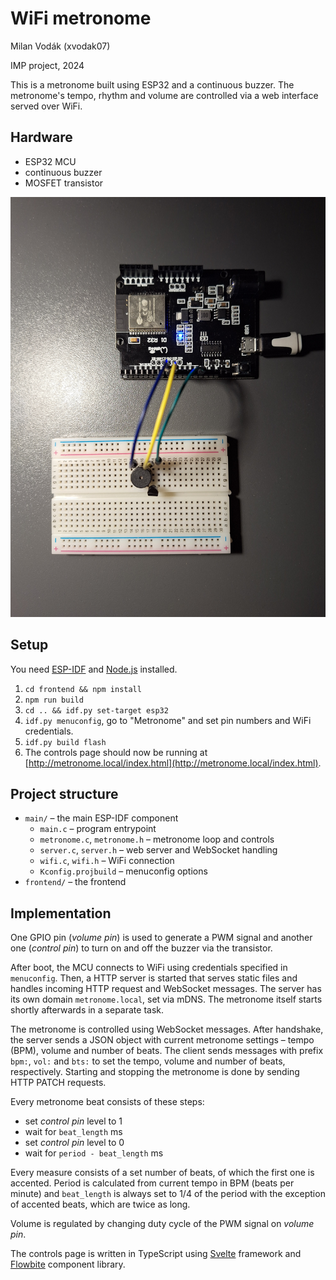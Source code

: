 # WiFi metronome

Milan Vodák (xvodak07)

IMP project, 2024

This is a metronome built using ESP32 and a continuous buzzer.
The metronome's tempo, rhythm and volume are controlled via a web interface served over WiFi.

## Hardware

- ESP32 MCU
- continuous buzzer
- MOSFET transistor

![Hardware setup](doc/zapojeni.jpg)

## Setup

You need [ESP-IDF](https://docs.espressif.com/projects/esp-idf/en/stable/esp32/get-started/index.html#installation) and [Node.js](https://nodejs.org/en/download/package-manager) installed.

1. `cd frontend && npm install`
2. `npm run build`
3. `cd .. && idf.py set-target esp32`
4. `idf.py menuconfig`, go to "Metronome" and set pin numbers and WiFi credentials.
5. `idf.py build flash`
6. The controls page should now be running at [http://metronome.local/index.html](http://metronome.local/index.html).

## Project structure

- `main/` – the main ESP-IDF component
    - `main.c` – program entrypoint
    - `metronome.c`, `metronome.h` – metronome loop and controls
    - `server.c`, `server.h` – web server and WebSocket handling
    - `wifi.c`, `wifi.h` – WiFi connection
    - `Kconfig.projbuild` – menuconfig options
- `frontend/` – the frontend

## Implementation

One GPIO pin (_volume pin_) is used to generate a PWM signal and another one (_control pin_) to turn on and off the buzzer via the transistor.

After boot, the MCU connects to WiFi using credentials specified in `menuconfig`.
Then, a HTTP server is started that serves static files and handles incoming HTTP request and WebSocket messages.
The server has its own domain `metronome.local`, set via mDNS.
The metronome itself starts shortly afterwards in a separate task.

The metronome is controlled using WebSocket messages.
After handshake, the server sends a JSON object with current metronome settings – tempo (BPM), volume and number of beats.
The client sends messages with prefix `bpm:`, `vol:` and `bts:` to set the tempo, volume and number of beats, respectively.
Starting and stopping the metronome is done by sending HTTP PATCH requests.

Every metronome beat consists of these steps:

- set _control pin_ level to 1
- wait for `beat_length` ms
- set _control pin_ level to 0
- wait for `period - beat_length` ms

Every measure consists of a set number of beats, of which the first one is accented.
Period is calculated from current tempo in BPM (beats per minute) and `beat_length` is always set to 1/4 of the period
with the exception of accented beats, which are twice as long.

Volume is regulated by changing duty cycle of the PWM signal on _volume pin_.

The controls page is written in TypeScript using [Svelte](https://svelte.dev/) framework and [Flowbite](https://flowbite-svelte.com/) component library.

